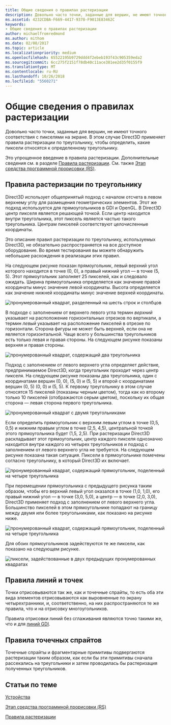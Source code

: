 ```yaml
---
title: Общие сведения о правилах растеризации
description: Довольно часто точки, заданные для вершин, не имеют точного соответствия с пикселями на экране. В этом случае Direct3D применяет правила растеризации по треугольнику, чтобы определить, какие пиксели относятся к определенному треугольнику.
ms.assetid: 4232CDBA-F669-4417-9378-F9013E83462C
keywords:
- Общие сведения о правилах растеризации
author: michaelfromredmond
ms.author: mithom
ms.date: 02/08/2017
ms.topic: article
ms.localizationpriority: medium
ms.openlocfilehash: 65522195b9729ddd4f2ebeb193f43c905359eda2
ms.sourcegitcommit: 6cc275f2151f78db40c11ace381ee2d35f0155f9
ms.translationtype: MT
ms.contentlocale: ru-RU
ms.lasthandoff: 10/26/2018
ms.locfileid: "5560271"
---
```

# <a name="introduction-to-rasterization-rules"></a>Общие сведения о правилах растеризации


Довольно часто точки, заданные для вершин, не имеют точного соответствия с пикселями на экране. В этом случае Direct3D применяет правила растеризации по треугольнику, чтобы определить, какие пиксели относятся к определенному треугольнику.

Это упрощенное введение в правила растеризации. Дополнительные сведения см. в разделе [Правила растеризации](rasterization-rules.md). См. также [Этап средства программной прорисовки (RS)](rasterizer-stage--rs-.md).

## <a name="span-idtrianglerasterizationrulesspanspan-idtrianglerasterizationrulesspanspan-idtrianglerasterizationrulesspantriangle-rasterization-rules"></a><span id="Triangle_Rasterization_Rules"></span><span id="triangle_rasterization_rules"></span><span id="TRIANGLE_RASTERIZATION_RULES"></span>Правила растеризации по треугольнику


Direct3D использует общепринятый подход с началом отсчета в левом верхнему углу для размещения геометрических элементов. Этот же подход используется для прямоугольников в GDI и OpenGL. В Direct3D центр пикселя является решающей точкой. Если центр находится внутри треугольника, этот пиксель является частью такого треугольника. Центрам пикселей соответствуют целочисленные координаты.

Это описание правил растеризации по треугольнику, используемых Direct3D, не обязательно распространяется на все доступное оборудование. Во время тестирования вы можете обнаружить небольшие расхождения в реализации этих правил.

На следующем рисунке показан прямоугольник, левый верхний угол которого находится в точке (0, 0), а правый нижний угол — в точке (5, 5). Этот прямоугольник заполняет 25 пикселей, как и следовало ожидать. Ширина прямоугольника определяется как значение правой координаты минус значение левой координаты. Высота определяется как значение нижней координаты минус значение верхней координаты.

![пронумерованный квадрат, разделенный на шесть строк и столбцов](images/pixmap.png)

В подходе с заполнением от верхнего левого угла термин *верхний* указывает на расположение горизонтальных отрезков по вертикали, а термин *левый* указывает на расположение пикселей в отрезке по горизонтали. Сторона фигуры не может быть верхней, если она не является горизонтальной. Чаще всего у большинства треугольников есть только левая и правая стороны. На следующем рисунке показаны верхняя и правая стороны.

![пронумерованный квадрат, содержащий два треугольника](images/triedge.png)

Подход с заполнением от левого верхнего угла определяет действие, предпринимаемое Direct3D, когда треугольник проходит через центр пикселя. На следующем рисунке показаны два треугольника, один с координатами вершин (0, 0), (5, 0) и (5, 5) и второй с координатами вершин (0, 5) (0, 0) и (5, 5). К первому треугольнику в этом случае относятся 15 пикселей (показаны черным цветом), тогда как ко второму только 10 пикселей (отображаются серым цветом), поскольку их общая сторона — левая сторона первого треугольника.

![пронумерованный квадрат с двумя треугольниками](images/twotris.png)

Если определить прямоугольник с верхним левым углом в точке (0,5, 0,5) и нижним правым углом в точке (2,5, 4,5), центральной точкой этого прямоугольника будет (1,5, 2,5). При растеризации Direct3D раскладывает этот прямоугольник, центр каждого пикселя однозначно находится внутри каждого из четырех треугольников и подход с заполнением от левого верхнего угла не требуется. На следующем рисунке показана такая ситуация. Пиксели в прямоугольнике помечены согласно треугольнику, в который Direct3D их включает.

![пронумерованный квадрат, содержащий прямоугольник, поделенный на четыре треугольника](images/noambig.png)

При перемещении прямоугольника с предыдущего рисунка таким образом, чтобы его верхний левый угол оказался в точке (1,0, 1,0), его правый нижний угол — в точке (3,0, 5,0), а центр — в точке (2,0, 3,0), Direct3D применяет подход с заполнением от левого верхнего угла. Большинство пикселей в этом прямоугольнике попадают на границу между двумя или более треугольниками, как показано на рисунке ниже.

![пронумерованный квадрат, содержащий прямоугольник, поделенный на четыре треугольника](images/fillrule.png)

Для обоих прямоугольников задействуются те же пиксели, как показано на следующем рисунке.

![пиксели, задействованные в двух предыдущих пронумерованных квадратах](images/samepix.png)

## <a name="span-idpointandlinerulesspanspan-idpointandlinerulesspanspan-idpointandlinerulesspanpoint-and-line-rules"></a><span id="Point_and_Line_Rules"></span><span id="point_and_line_rules"></span><span id="POINT_AND_LINE_RULES"></span>Правила линий и точек


Точки отрисовываются так же, как и точечные спрайты, то есть оба эти вида элементов отрисовываются как выровненные по экрану четырехгранники, и, соответственно, на них распространяются те же правила, что и на отрисовку многоугольников.

Правила отрисовки линий без сглаживания являются точно такими же, что и для [линий GDI](https://msdn.microsoft.com/library/windows/desktop/dd145027).

## <a name="span-idpointspriterulesspanspan-idpointspriterulesspanspan-idpointspriterulesspanpoint-sprite-rules"></a><span id="Point_Sprite_Rules"></span><span id="point_sprite_rules"></span><span id="POINT_SPRITE_RULES"></span>Правила точечных спрайтов


Точечные спрайты и фрагментарные примитивы подвергаются растеризации таким образом, как если бы эти примитивы сначала рассекались на треугольники и затем проводилась бы растеризация полученных треугольников.

## <a name="span-idrelated-topicsspanrelated-topics"></a><span id="related-topics"></span>Статьи по теме


[Устройства](devices.md)

[Этап средства программной прорисовки (RS)](rasterizer-stage--rs-.md)

[Правила растеризации](rasterization-rules.md)

 

 




